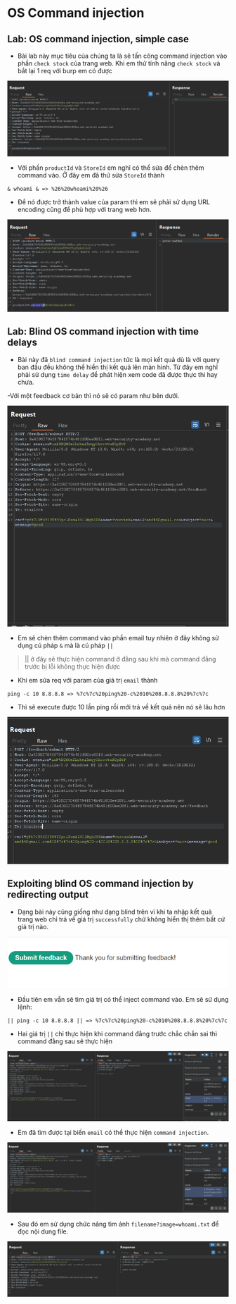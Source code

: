 # OS Command injection

## Lab: OS command injection, simple case

- Bài lab này mục tiêu của chúng ta là sẽ tấn công command injection vào phần `check stock` của trang web. Khi em thử tính năng `check stock` và bắt lại 1 req với burp em có được

![Alt text](image.png)

- Với phần `productId` và `StoreId` em nghĩ có thể sửa để chèn thêm command vào. Ở đây em đã thử sửa `StoreId` thành 

```
& whoami & => %26%20whoami%20%26
```

- Để nó được trở thành value của param thì em sẽ phải sử dụng URL encoding cũng để phù hợp với trang web hơn.

![Alt text](image-1.png)

## Lab: Blind OS command injection with time delays

- Bài này đã `blind command injection` tức là mọi kết quả dù là với query ban đầu đều không thể hiển thị kết quả lên màn hình. Từ đây em nghĩ phải sử dụng `time delay` để phát hiện xem code đã được thực thi hay chưa.

-Với một feedback cơ bản thì nó sẽ có param như bên dưới.

![Alt text](image-2.png)

- Em sẽ chèn thêm command vào phần email tuy nhiên ở đây không sử dụng cú pháp `&` mà là cú pháp `||` 

> || ở đây sẽ thực hiện command ở đằng sau khi mà command đằng trước bị lỗi không thực hiện được

- Khi em sửa req với param của giá trị `email` thành 

```
ping -c 10 8.8.8.8 => %7c%7c%20ping%20-c%2010%208.8.8.8%20%7c%7c
```

- Thì sẽ execute được 10 lần ping rồi mới trả về kết quả nên nó sẽ lâu hơn

![Alt text](image-3.png)

## Exploiting blind OS command injection by redirecting output

- Dạng bài này cũng giống như dạng blind trên vì khi ta nhập kết quả trang web chỉ trả về giá trị `successfully` chứ không hiển thị thêm bất cứ giá trị nào.

![Alt text](image-4.png)

- Đầu tiên em vẫn sẽ tìm giá trị có thể  inject command vào.
Em sẽ sử dụng lệnh:

```
|| ping -c 10 8.8.8.8 || => %7c%7c%20ping%20-c%2010%208.8.8.8%20%7c%7c
```

- Hai giá trị `||` chỉ thực hiện khi command đằng trước chắc chắn sai thì command đằng sau sẽ thực hiện

![Alt text](image-5.png)

- Em đã tìm được tại biến `email` có thể thực hiện `command injection`.

![Alt text](image-6.png)

- Sau đó em sử dụng chức năng tìm ảnh `filename?image=whoami.txt` để đọc nội dung file.

![Alt text](image-7.png)




